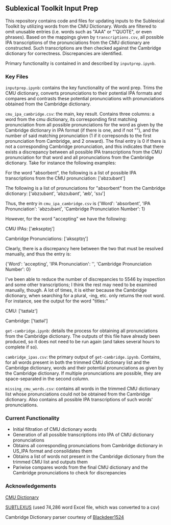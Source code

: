 ## Sublexical Toolkit Input Prep

This repository contains code and files for updating inputs to the Sublexical Toolkit by utilizing words from the CMU Dictionary. Words are filtered to omit unusable entries (i.e. words such as "AAA" or "'QUOTE", or even phrases). Based on the mappings given by `transcriptions.csv`, all possible IPA transcriptions of the pronunciations from the CMU dictionary are constructed. Such transcriptions are then checked against the Cambridge dictionary for correctness. Discrepancies are identified.

Primary functionality is contained in and described by `inputprep.ipynb`.

### Key Files

`inputprep.ipynb`: contains the key functionality of the word prep. Trims the CMU dictionary, converts pronunciations to their potential IPA formats and compares and contrasts these potential pronunciations with pronunciations obtained from the Cambridge dictionary.

`cmu_ipa_cambridge.csv`: the main, key result. Contains three columns: a word from the cmu dictionary, its corresponding first matching pronunciation from all possible pronunciations for the word as given by the Cambridge dictionary in IPA format (if there is one, and if not ""), and the number of said matching pronunciation (1 if it correpsonds to the first pronunciation from Cambridge, and 2 onward). The final entry is 0 if there is not a corresponding Cambridge pronunciation, and this indicates that there exists a discrepancy between all possible IPA transcriptions from the CMU pronunciation for that word and all pronunciations from the Cambridge dictionary. Take for instance the following examples:

For the word "absorbent", the following is a list of possible IPA transcriptions from the CMU pronunciation: ['əbzɔɹbənt']

The following is a list of pronunciations for "absorbent" from the Cambridge dictionary: ['əbzɔɹbənt', 'əbzɔɹbənt', 'æb', 'sɔɹ']

Thus, the entry in `cmu_ipa_cambridge.csv` is {'Word': 'absorbent', 'IPA Pronunciation': 'əbzɔɹbənt', 'Cambridge Pronunciation Number': 1}

However, for the word "accepting" we have the following:

CMU IPAs: ['æksɛptɪŋ']

Cambridge Pronunciations: ['əksɛptɪŋ']

Clearly, there is a discrepancy here between the two that must be resolved manually, and thus the entry is:

{'Word': 'accepting', 'IPA Pronunciation': '', 'Cambridge Pronunciation Number': 0}

I've been able to reduce the number of discrepancies to 5546 by inspection and some other transcriptions; I think the rest may need to be examined manually, though. A lot of times, it is either because the Cambridge dictionary, when searching for a plural, -ing, etc. only returns the root word. For instance, see the output for the word "titles:"

CMU: ['taɪtəlz']

Cambridge: ['taɪtəl']

`get-cambridge.ipynb`: details the process for obtaining all pronunciations from the Cambridge dictionary. The outputs of this file have already been produced, so it does not need to be run again (and takes several hours to complete if so).

`cambridge_ipas.csv`: the primary output of `get-cambridge.ipynb`. Contains, for all words present in both the trimmed CMU dictionary list and the Cambridge dictionary, words and their potential pronunciations as given by the Cambridge dictionary. If multiple pronunciations are possible, they are space-separated in the second column.

`missing_cmu_words.csv`: contains all words in the trimmed CMU dictionary list whose pronunciations could not be obtained from the Cambridge dictionary. Also contains all possible IPA transcriptions of such words' pronunciations.

### Current Functionality

- Initial filtration of CMU dictionary words
- Generation of all possible transcriptions into IPA of CMU dictionary pronunciations
- Obtains all corresponding pronunciations from Cambridge dictionary in US_IPA format and consolidates them
- Obtains a list of words not present in the Cambridge dictionary from the trimmed CMU list and outputs them 
- Pariwise compares words from the final CMU dictionary and the Cambridge pronunciations to check for discrepancies

### Acknowledgements

[CMU Dictionary](https://svn.code.sf.net/p/cmusphinx/code/trunk/cmudict/cmudict-0.7b)

[SUBTLEXUS](https://www.ugent.be/pp/experimentele-psychologie/en/research/documents/subtlexus) (used 74,286 word Excel file, which was converted to a csv)

Cambridge Dictionary parser courtesy of [Blackdeer1524](https://github.com/Blackdeer1524/CambridgeDict.py)
